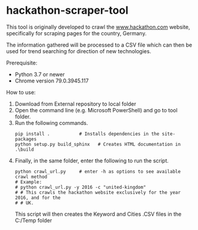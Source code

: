 # hackathon-scraper-tool

 This tool is originally developed to crawl the www.hackathon.com website, specifically for scraping
 pages for the country, Germany.
 
 The information gathered will be processed to a CSV file which can then be used for trend searching
 for direction of new technologies.
 
 Prerequisite:
 * Python 3.7 or newer
 * Chrome version 79.0.3945.117 
 
 How to use: 
 1. Download from External repository to local folder
 2. Open the command line (e.g. Microsoft PowerShell) and go to tool folder.
 3. Run the following commands.
    ````
    pip install .           # Installs dependencies in the site-packages
    python setup.py build_sphinx   # Creates HTML documentation in .\build
    ````
 4. Finally, in the same folder, enter the following to run the script.
    ````
    python crawl_url.py     # enter -h as options to see available crawl method
    # Example:
    # python crawl_url.py -y 2016 -c "united-kingdom"
    # # This crawls the hackathon website exclusively for the year 2016, and for the
    # # UK.
    ````
    This script will then creates the Keyword and Cities .CSV files in the C:/Temp folder